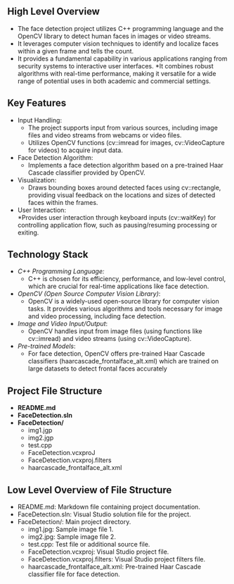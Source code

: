 ## High Level Overview  
* The face detection project utilizes C++ programming language and the OpenCV library to detect human faces in images or video streams.
* It leverages computer vision techniques to identify and localize faces within a given frame and tells the count.
* It provides a fundamental capability in various applications ranging from security systems to interactive user interfaces.
*It combines robust algorithms with real-time performance, making it versatile for a wide range of potential uses in both academic and commercial settings.



## Key Features  
* Input Handling:
   * The project supports input from various sources, including image files and video streams from webcams or video files.
   * Utilizes OpenCV functions (cv::imread for images, cv::VideoCapture for videos) to acquire input data.  
* Face Detection Algorithm:  
   * Implements a face detection algorithm based on a pre-trained Haar Cascade classifier provided by OpenCV.
* Visualization:  
   * Draws bounding boxes around detected faces using cv::rectangle, providing visual feedback on the locations and sizes of detected faces within the frames.
* User Interaction:  
   *Provides user interaction through keyboard inputs (cv::waitKey) for controlling application flow, such as pausing/resuming processing or exiting.



## Technology Stack
* *C++ Programming Language:*   
  * C++ is chosen for its efficiency, performance, and low-level control, which are crucial for real-time applications like face detection.
* *OpenCV (Open Source Computer Vision Library)*:   
  * OpenCV is a widely-used open-source library for computer vision tasks. It provides various algorithms and tools necessary for image and video processing, including face detection.
* *Image and Video Input/Output*:   
  * OpenCV handles input from image files (using functions like cv::imread) and video streams (using cv::VideoCapture).
* *Pre-trained Models*:  
   * For face detection, OpenCV offers pre-trained Haar Cascade classifiers (haarcascade_frontalface_alt.xml) which are trained on large datasets to detect frontal faces accurately
 


## Project File Structure

- **README.md**
- **FaceDetection.sln**  
- **FaceDetection/**  
  - img1.jgp  
  - img2.jgp  
  - test.cpp  
  - FaceDetection.vcxproJ   
  - FaceDetection.vcxproj.filters  
  - haarcascade_frontalface_alt.xml


 ## Low Level Overview of File Structure
 * README.md: Markdown file containing project documentation.
 * FaceDetection.sln: Visual Studio solution file for the project.
 * FaceDetection/: Main project directory.
    * img1.jpg: Sample image file 1.  
    * img2.jpg: Sample image file 2.  
    * test.cpp: Test file or additional source file.  
    * FaceDetection.vcxproj: Visual Studio project file.  
    * FaceDetection.vcxproj.filters: Visual Studio project filters file.  
    * haarcascade_frontalface_alt.xml: Pre-trained Haar Cascade classifier file for face detection.  

